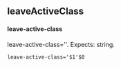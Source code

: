 ## leaveActiveClass
#### leave-active-class
leave-active-class=''. Expects: string.
```
leave-active-class='$1'$0
```